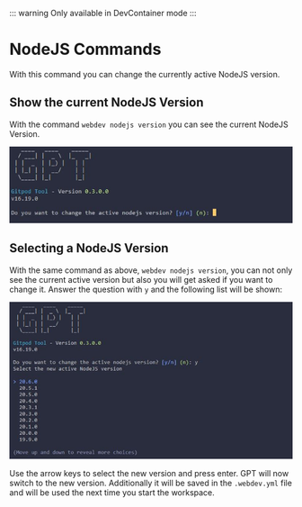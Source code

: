 ::: warning
Only available in DevContainer mode
:::

# NodeJS Commands

With this command you can change the currently active NodeJS version.

## Show the current NodeJS Version
With the command `webdev nodejs version` you can see the current NodeJS Version.

![WebDev NodeJS Version](./../../assets/images/gpt_nodejs_version1.jpg)

## Selecting a NodeJS Version

With the same command as above, `webdev nodejs version`, you can not only see the current active version but also you will get asked if you want to change it. Answer the question with `y` and the following list will be shown:

![WebDev NodeJS Version](./../../assets/images/gpt_nodejs_version2.jpg)

Use the arrow keys to select the new version and press enter. GPT will now switch to the new version. Additionally it will be saved in the `.webdev.yml` file and will be used the next time you start the workspace.
